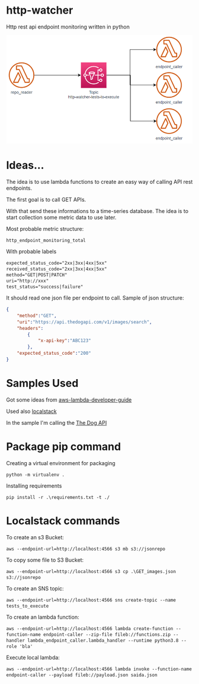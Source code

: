 # http-watcher
Http rest api endpoint monitoring written in python

![Solution Diagram](images/diagram.png)

# Ideas...

The idea is to use lambda functions to create an easy way of calling API rest endpoints.

The first goal is to call GET APIs.

With that send these informations to a time-series database. The idea is to start collection some metric data to use later.

Most probable metric structure:

```
http_endpoint_monitoring_total
```
With probable labels
```
expected_status_code="2xx|3xx|4xx|5xx"
received_status_code="2xx|3xx|4xx|5xx"
method="GET|POST|PATCH"
uri="http://xxx"
test_status="success|failure"
```

It should read one json file per endpoint to call.
Sample of json structure:
```json
{
    "method":"GET",
    "uri":"https://api.thedogapi.com/v1/images/search",
    "headers":
        {
            "x-api-key":"ABC123"
        },
    "expected_status_code":"200"
}
```

# Samples Used

Got some ideas from [aws-lambda-developer-guide](https://github.com/awsdocs/aws-lambda-developer-guide/tree/main/sample-apps/blank-python)

Used also [localstack](https://github.com/localstack/localstack)

In the sample I'm calling the [The Dog API](https://thedogapi.com/)

# Package pip command

Creating a virtual environment for packaging
```
python -m virtualenv .
```
Installing requirements
```
pip install -r .\requirements.txt -t ./
```

# Localstack commands

To create an s3 Bucket:
```
aws --endpoint-url=http://localhost:4566 s3 mb s3://jsonrepo
```

To copy some file to S3 Bucket:
```
aws --endpoint-url=http://localhost:4566 s3 cp .\GET_images.json s3://jsonrepo
```

To create an SNS topic:
```
aws --endpoint-url=http://localhost:4566 sns create-topic --name tests_to_execute
```

To create an lambda function:
```
aws --endpoint-url=http://localhost:4566 lambda create-function --function-name endpoint-caller --zip-file fileb://functions.zip --handler lambda_endpoint_caller.lambda_handler --runtime python3.8 --role 'bla'
```

Execute local lambda:
```
aws --endpoint-url=http://localhost:4566 lambda invoke --function-name endpoint-caller --payload fileb://payload.json saida.json
```
